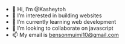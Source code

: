 - 👋 Hi, I’m @Kasheytoh
- 👀 I’m interested in building websites
- 🌱 I’m currently learning web development
- 💞️ I’m looking to collaborate on javascript
- 📫 My email is bensonmuimi10@gmail.com

<!---
Kasheytoh/Kasheytoh is a ✨ special ✨ repository because its `README.md` (this file) appears on your GitHub profile.
You can click the Preview link to take a look at your changes.
--->
